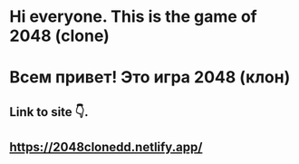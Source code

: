 # Hi everyone. This is the game of 2048 (clone)
# Всем привет! Это игра 2048 (клон)
## Link to site 👇.

## https://2048clonedd.netlify.app/


